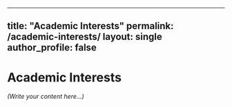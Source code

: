 <!-- _pages/academic-interests.md -->
---
title: "Academic Interests"
permalink: /academic-interests/
layout: single
author_profile: false
---

# Academic Interests

*(Write your content here…)*
